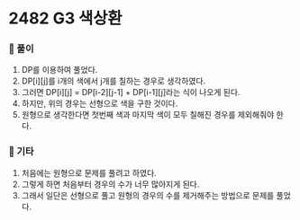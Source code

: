 # 2482 G3 색상환

### 📂 풀이
1. DP를 이용하여 풀었다.
2. DP[i][j]를 i개의 색에서 j개를 칠하는 경우로 생각하였다.
3. 그러면 DP[i][j] = DP[i-2][j-1] + DP[i-1][j]라는 식이 나오게 된다.
4. 하지만, 위의 경우는 선형으로 색을 구한 것이다.
5. 원형으로 생각한다면 첫번째 색과 마지막 색이 모두 칠해진 경우를 제외해줘야 한다.

### 📌 기타
1. 처음에는 원형으로 문제를 풀려고 하였다.
2. 그렇게 하면 처음부터 경우의 수가 너무 많아지게 된다.
3. 그래서 일단은 선형으로 풀고 원형의 경우의 수를 제거해주는 방법으로 문제를 풀었다.